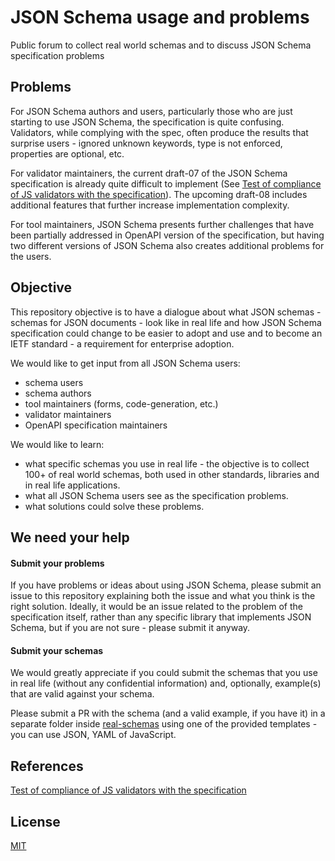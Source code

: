 # JSON Schema usage and problems

Public forum to collect real world schemas and to discuss JSON Schema specification problems


## Problems

For JSON Schema authors and users, particularly those who are just starting to use JSON Schema, the specification is quite confusing. Validators, while complying with the spec, often produce the results that surprise users - ignored unknown keywords, type is not enforced, properties are optional, etc.

For validator maintainers, the current draft-07 of the JSON Schema specification is already quite difficult to implement (See [Test of compliance of JS validators with the specification][1]). The upcoming draft-08 includes additional features that further increase implementation complexity.

For tool maintainers, JSON Schema presents further challenges that have been partially addressed in OpenAPI version of the specification, but having two different versions of JSON Schema also creates additional problems for the users.


## Objective

This repository objective is to have a dialogue about what JSON schemas - schemas for JSON documents - look like in real life and how JSON Schema specification could change to be easier to adopt and use and to become an IETF standard - a requirement for enterprise adoption.

We would like to get input from all JSON Schema users:
- schema users
- schema authors
- tool maintainers (forms, code-generation, etc.)
- validator maintainers
- OpenAPI specification maintainers

We would like to learn:
- what specific schemas you use in real life - the objective is to collect 100+ of real world schemas, both used in other standards, libraries and in real life applications.
- what all JSON Schema users see as the specification problems.
- what solutions could solve these problems.


## We need your help

#### Submit your problems

If you have problems or ideas about using JSON Schema, please submit an issue to this repository explaining both the issue and what you think is the right solution. Ideally, it would be an issue related to the problem of the specification itself, rather than any specific library that implements JSON Schema, but if you are not sure - please submit it anyway.


#### Submit your schemas

We would greatly appreciate if you could submit the schemas that you use in real life (without any confidential information) and, optionally, example(s) that are valid against your schema.

Please submit a PR with the schema (and a valid example, if you have it) in a separate folder inside [real-schemas](https://github.com/epoberezkin/json-schema-usage-problems/tree/master/real-schemas) using one of the provided templates - you can use JSON, YAML of JavaScript.


## References

[Test of compliance of JS validators with the specification][1]

[1]: https://github.com/epoberezkin/test-validators "All JS validators do not comply with the spec"


## License

[MIT](https://github.com/epoberezkin/json-schema-usage-problems/blob/master/LICENSE)
